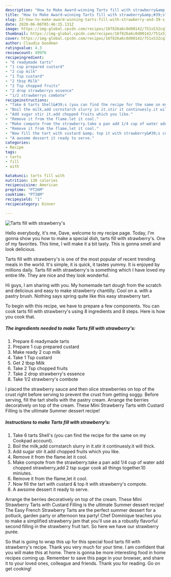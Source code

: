 ```yaml
---
description: "How to Make Award-winning Tarts fill with strawberry&amp;#39;s"
title: "How to Make Award-winning Tarts fill with strawberry&amp;#39;s"
slug: 22-how-to-make-award-winning-tarts-fill-with-strawberry-and-39-s
date: 2020-06-06T05:46:15.131Z
image: https://img-global.cpcdn.com/recipes/16f826a6c0d00142/751x532cq70/tarts-fill-with-strawberrys-recipe-main-photo.jpg
thumbnail: https://img-global.cpcdn.com/recipes/16f826a6c0d00142/751x532cq70/tarts-fill-with-strawberrys-recipe-main-photo.jpg
cover: https://img-global.cpcdn.com/recipes/16f826a6c0d00142/751x532cq70/tarts-fill-with-strawberrys-recipe-main-photo.jpg
author: Claudia Goodman
ratingvalue: 4.3
reviewcount: 49976
recipeingredient:
- "6 readymade tarts"
- "1 cup prepared custard"
- "2 cup milk"
- "1 Tsp custard"
- "2 tbsp Milk"
- "2 Tsp chopped fruits"
- "2 drop strawberrys essence"
- "1/2 strawberrys combote"
recipeinstructions:
- "Take 6 tarts Shell&#39;s (you can find the recipe for the same on my Cookpad account)."
- "Boil the milk,add cornstarch slurry in it.stir it continuesly.it will thick."
- "Add sugar stir it.add chopped fruits which you like."
- "Remove it from the flame.let it cool."
- "Make compote from the strawberry.take a pan add 1/4 cup of water add chopped strawberry,add 2 tsp sugar cook all things together.10 miniutes."
- "Remove it from the flame,let it cool."
- "Now fill the tart with custard &amp; top it with strawberry&#39;s compote."
- "A awsome dessert it ready to serve."
categories:
- Recipe
tags:
- tarts
- fill
- with

katakunci: tarts fill with 
nutrition: 138 calories
recipecuisine: American
preptime: "PT26M"
cooktime: "PT38M"
recipeyield: "1"
recipecategory: Dinner

---
```



![Tarts fill with strawberry&#39;s](https://img-global.cpcdn.com/recipes/16f826a6c0d00142/751x532cq70/tarts-fill-with-strawberrys-recipe-main-photo.jpg)

Hello everybody, it's me, Dave, welcome to my recipe page. Today, I'm gonna show you how to make a special dish, tarts fill with strawberry&#39;s. One of my favorites. This time, I will make it a bit tasty. This is gonna smell and look delicious.

Tarts fill with strawberry&#39;s is one of the most popular of recent trending meals in the world. It's simple, it is quick, it tastes yummy. It is enjoyed by millions daily. Tarts fill with strawberry&#39;s is something which I have loved my entire life. They are nice and they look wonderful.

Hi guys, I am sharing with you. My homemade tart dough from the scratch and delicious and easy to make strawberry chantilly. Cool on a. with a pastry brush. Nothing says spring quite like this easy strawberry tart.


To begin with this recipe, we have to prepare a few components. You can cook tarts fill with strawberry&#39;s using 8 ingredients and 8 steps. Here is how you cook that.

<!--inarticleads1-->

##### The ingredients needed to make Tarts fill with strawberry&#39;s:

1. Prepare 6 readymade tarts
1. Prepare 1 cup prepared custard
1. Make ready 2 cup milk
1. Take 1 Tsp custard
1. Get 2 tbsp Milk
1. Take 2 Tsp chopped fruits
1. Take 2 drop strawberry&#39;s essence
1. Take 1/2 strawberry&#39;s combote


I placed the strawberry sauce and then slice strawberries on top of the crust right before serving to prevent the crust from getting soggy. Before serving, fill the tart shells with the pastry cream. Arrange the berries decoratively on top of the cream. These Mini Strawberry Tarts with Custard Filling is the ultimate Summer dessert recipe! 

<!--inarticleads2-->

##### Instructions to make Tarts fill with strawberry&#39;s:

1. Take 6 tarts Shell&#39;s (you can find the recipe for the same on my Cookpad account).
1. Boil the milk,add cornstarch slurry in it.stir it continuesly.it will thick.
1. Add sugar stir it.add chopped fruits which you like.
1. Remove it from the flame.let it cool.
1. Make compote from the strawberry.take a pan add 1/4 cup of water add chopped strawberry,add 2 tsp sugar cook all things together.10 miniutes.
1. Remove it from the flame,let it cool.
1. Now fill the tart with custard &amp; top it with strawberry&#39;s compote.
1. A awsome dessert it ready to serve.


Arrange the berries decoratively on top of the cream. These Mini Strawberry Tarts with Custard Filling is the ultimate Summer dessert recipe! The Easy French Strawberry Tarts are the perfect summer dessert for a potluck, garden party or afternoon tea party! Chef Dominique teaches you to make a simplified strawberry jam that you&#39;ll use as a robustly flavorful second filling in the strawberry fruit tart. So here we have our strawberry purée. 

So that is going to wrap this up for this special food tarts fill with strawberry&#39;s recipe. Thank you very much for your time. I am confident that you will make this at home. There is gonna be more interesting food in home recipes coming up. Remember to save this page in your browser, and share it to your loved ones, colleague and friends. Thank you for reading. Go on get cooking!
